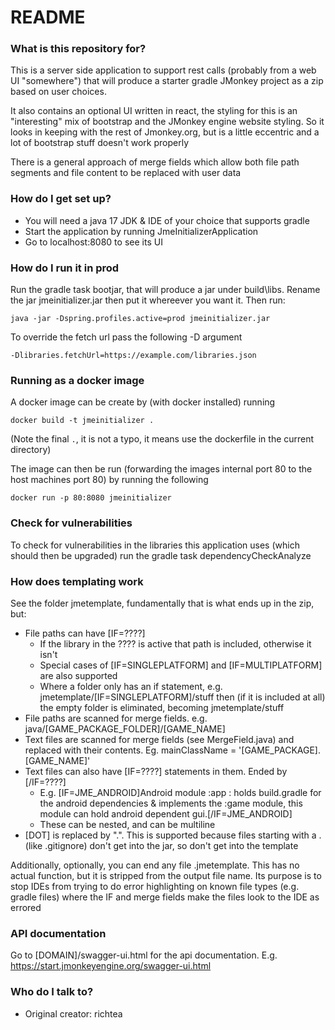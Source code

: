 # README #

### What is this repository for? ###

This is a server side application to support rest calls (probably from a web UI "somewhere") that will produce a starter
gradle JMonkey project as a zip based on user choices.  

It also contains an optional UI written in react, the styling for this is an "interesting" mix of bootstrap and
the JMonkey engine website styling. So it looks in keeping with the rest of Jmonkey.org, but is a little eccentric and 
a lot of bootstrap stuff doesn't work properly

There is a general approach of merge fields which allow both file path segments and file content to be replaced with user data

### How do I get set up? ###

* You will need a java 17 JDK & IDE of your choice that supports gradle
* Start the application by running JmeInitializerApplication
* Go to localhost:8080 to see its UI

### How do I run it in prod

Run the gradle task bootjar, that will produce a jar under build\libs\. Rename the jar jmeinitializer.jar then put it 
whereever you want it. Then run:

`java -jar -Dspring.profiles.active=prod jmeinitializer.jar`

To override the fetch url pass the following -D argument

`-Dlibraries.fetchUrl=https://example.com/libraries.json`

### Running as a docker image

A docker image can be create by (with docker installed) running

`docker build -t jmeinitializer .`

(Note the final `.`, it is not a typo, it means use the dockerfile in the current directory)

The image can then be run (forwarding the images internal port 80 to the host machines port 80) by running the following

`docker run -p 80:8080 jmeinitializer`

### Check for vulnerabilities

To check for vulnerabilities in the libraries this application uses (which should then be upgraded) run the gradle task dependencyCheckAnalyze

### How does templating work

See the folder jmetemplate, fundamentally that is what ends up in the zip, but:

* File paths can have [IF=????]
  * If the library in the ???? is active that path is included, otherwise it isn't
  * Special cases of [IF=SINGLEPLATFORM] and [IF=MULTIPLATFORM] are also supported
  * Where a folder only has an if statement, e.g. jmetemplate/[IF=SINGLEPLATFORM]/stuff then (if it is included at all) the empty folder is eliminated, becoming jmetemplate/stuff
* File paths are scanned for merge fields. e.g. java/[GAME_PACKAGE_FOLDER]/[GAME_NAME] 
* Text files are scanned for merge fields (see MergeField.java) and replaced with their contents. Eg. mainClassName = '[GAME_PACKAGE].[GAME_NAME]'
* Text files can also have [IF=????] statements in them. Ended by [/IF=????]
  * E.g. [IF=JME_ANDROID]Android module :app : holds build.gradle for the android dependencies & implements the :game module, this module can hold android dependent gui.[/IF=JME_ANDROID]
  * These can be nested, and can be multiline
* [DOT] is replaced by ".". This is supported because files starting with a . (like .gitignore) don't get into the jar, so don't get into the template

Additionally, optionally, you can end any file .jmetemplate. This has no actual function, but it is stripped from the 
output file name. Its purpose is to stop IDEs from trying to do error highlighting on known file types (e.g. gradle files)
where the IF and merge fields make the files look to the IDE as errored

### API documentation ###

Go to [DOMAIN]/swagger-ui.html for the api documentation. E.g. https://start.jmonkeyengine.org/swagger-ui.html

### Who do I talk to? ###

* Original creator: richtea